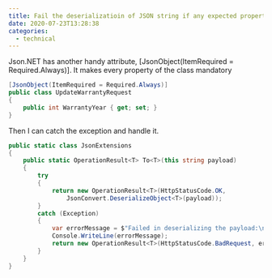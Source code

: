 ```yaml
---
title: Fail the deserializatioin of JSON string if any expected properties don't exist
date: 2020-07-23T13:28:38
categories:
  - technical
---
```



Json.NET has another handy attribute, \[JsonObject\(ItemRequired = Required.Always\)\]. It makes every property of the class mandatory

```csharp
[JsonObject(ItemRequired = Required.Always)]
public class UpdateWarrantyRequest
{
    public int WarrantyYear { get; set; }
}
```

Then I can catch the exception and handle it.

```csharp
public static class JsonExtensions
{
    public static OperationResult<T> To<T>(this string payload)
    {
        try
        {
            return new OperationResult<T>(HttpStatusCode.OK, 
                JsonConvert.DeserializeObject<T>(payload));
        }
        catch (Exception)
        {
            var errorMessage = $"Failed in deserializing the payload:\n {payload}";
            Console.WriteLine(errorMessage);
            return new OperationResult<T>(HttpStatusCode.BadRequest, errorMessage);
        }
    }
}

```

